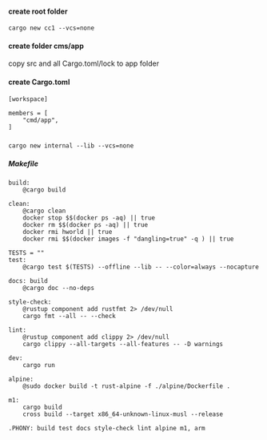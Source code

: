 #### create root folder
```shell
cargo new cc1 --vcs=none
```

#### create folder cms/app
copy src and all Cargo.toml/lock to app folder

#### create Cargo.toml
```text
[workspace]

members = [
    "cmd/app",
]
```

#####
````text
cargo new internal --lib --vcs=none
````


##### Makefile
```text
build:
	@cargo build

clean:
	@cargo clean
	docker stop $$(docker ps -aq) || true
	docker rm $$(docker ps -aq) || true
	docker rmi hworld || true
	docker rmi $$(docker images -f "dangling=true" -q ) || true

TESTS = ""
test:
	@cargo test $(TESTS) --offline --lib -- --color=always --nocapture

docs: build
	@cargo doc --no-deps

style-check:
	@rustup component add rustfmt 2> /dev/null
	cargo fmt --all -- --check

lint:
	@rustup component add clippy 2> /dev/null
	cargo clippy --all-targets --all-features -- -D warnings

dev:
	cargo run

alpine:
	@sudo docker build -t rust-alpine -f ./alpine/Dockerfile .

m1:
	cargo build
	cross build --target x86_64-unknown-linux-musl --release

.PHONY: build test docs style-check lint alpine m1, arm

```